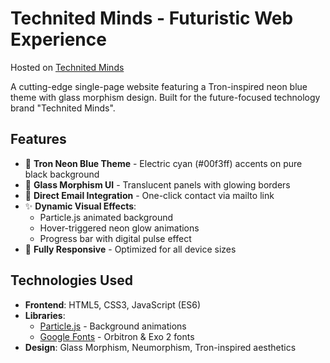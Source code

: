 # Technited Minds - Futuristic Web Experience

Hosted on [Technited Minds](http://technitedminds.com/)

A cutting-edge single-page website featuring a Tron-inspired neon blue theme with glass morphism design. Built for the future-focused technology brand "Technited Minds".

## Features

- 🪩 **Tron Neon Blue Theme** - Electric cyan (#00f3ff) accents on pure black background
- 🔮 **Glass Morphism UI** - Translucent panels with glowing borders
- 📧 **Direct Email Integration** - One-click contact via mailto link
- ✨ **Dynamic Visual Effects**:
  - Particle.js animated background
  - Hover-triggered neon glow animations
  - Progress bar with digital pulse effect
- 📱 **Fully Responsive** - Optimized for all device sizes

## Technologies Used

- **Frontend**: HTML5, CSS3, JavaScript (ES6)
- **Libraries**: 
  - [Particle.js](https://vincentgarreau.com/particles.js/) - Background animations
  - [Google Fonts](https://fonts.google.com/) - Orbitron & Exo 2 fonts
- **Design**: Glass Morphism, Neumorphism, Tron-inspired aesthetics


